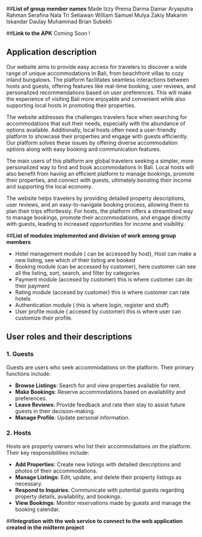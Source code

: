 ##**List of group member names**
Made Izzy Prema Darma
Damar Aryaputra Rahman
Serafina Nala Tri Setiawan
William Samuel Mulya
Zakiy Makarim Iskandar Daulay
Muhammad Brian Subekti

##**Link to the APK**
Coming Soon !

## **Application description**
Our website aims to provide easy access for travelers to discover a wide range of unique accommodations in Bali, from beachfront villas to cozy inland bungalows. The platform facilitates seamless interactions between hosts and guests, offering features like real-time booking, user reviews, and personalized recommendations based on user preferences. This will make the experience of visiting Bali more enjoyable and convenient while also supporting local hosts in promoting their properties.

The website addresses the challenges travelers face when searching for accommodations that suit their needs, especially with the abundance of options available. Additionally, local hosts often need a user-friendly platform to showcase their properties and engage with guests efficiently. Our platform solves these issues by offering diverse accommodation options along with easy booking and communication features.

The main users of this platform are global travelers seeking a simpler, more personalized way to find and book accommodations in Bali. Local hosts will also benefit from having an efficient platform to manage bookings, promote their properties, and connect with guests, ultimately boosting their income and supporting the local economy.

The website helps travelers by providing detailed property descriptions, user reviews, and an easy-to-navigate booking process, allowing them to plan their trips effortlessly. For hosts, the platform offers a streamlined way to manage bookings, promote their accommodations, and engage directly with guests, leading to increased opportunities for income and visibility.

##**List of modules implemented and division of work among group members**
* Hotel management module ( can be accessed by host), Host can make a new listing, see which of their listing are booked
* Booking module (can be accessed by customer), here customer can see all the listing, sort, search, and filter by categories
* Payment module (accesed by customer) this is where customer can do their payment
* Rating module (accesed by customer) this is where customer can rate hotels
* Authentication module ( this is where login, register and stuff)
* User profile module ( accesed by customer) this is where user can customize their profile.

## **User roles and their descriptions**

### 1. Guests
Guests are users who seek accommodations on the platform. Their primary functions include:
- **Browse Listings**: Search for and view properties available for rent.
- **Make Bookings**: Reserve accommodations based on availability and preferences.
- **Leave Reviews**: Provide feedback and rate their stay to assist future guests in their decision-making.
- **Manage Profile**: Update personal information.
### 2. Hosts
Hosts are property owners who list their accommodations on the platform. Their key responsibilities include:
- **Add Properties**: Create new listings with detailed descriptions and photos of their accommodations.
- **Manage Listings**: Edit, update, and delete their property listings as necessary.
- **Respond to Inquiries**: Communicate with potential guests regarding property details, availability, and bookings.
- **View Bookings**: Monitor reservations made by guests and manage the booking calendar.

##**Integration with the web service to connect to the web application created in the midterm project**
